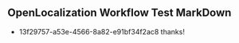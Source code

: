 ## OpenLocalization Workflow Test MarkDown
* 13f29757-a53e-4566-8a82-e91bf34f2ac8 
thanks!<!--HONumber=Mar16_HO4-->
